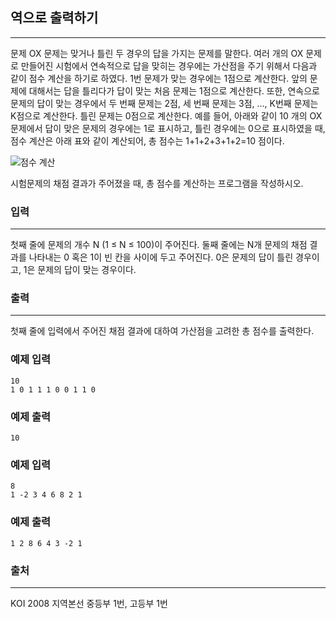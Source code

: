 ## 역으로 출력하기
***
문제
OX 문제는 맞거나 틀린 두 경우의 답을 가지는 문제를 말한다. 여러 개의 OX 문제로 만들어진 시험에서 연속적으로 답을 맞히는 경우에는 가산점을 주기 위해서 다음과 같이 점수 계산을 하기로 하였다. 1번 문제가 맞는 경우에는 1점으로 계산한다. 앞의 문제에 대해서는 답을 틀리다가 답이 맞는 처음 문제는 1점으로 계산한다. 또한, 연속으로 문제의 답이 맞는 경우에서 두 번째 문제는 2점, 세 번째 문제는 3점, ..., K번째 문제는 K점으로 계산한다. 틀린 문제는 0점으로 계산한다. 예를 들어, 아래와 같이 10 개의 OX 문제에서 답이 맞은 문제의 경우에는 1로 표시하고, 틀린 경우에는 0으로 표시하였을 때, 점수 계산은 아래 표와 같이 계산되어, 총 점수는 1+1+2+3+1+2=10 점이다.

![점수 계산](https://user-images.githubusercontent.com/12872904/57205705-47960800-6ffb-11e9-83ce-a47cdaba811e.jpg)

시험문제의 채점 결과가 주어졌을 때, 총 점수를 계산하는 프로그램을 작성하시오.
 
### 입력
***
첫째 줄에 문제의 개수 N (1 ≤ N ≤ 100)이 주어진다. 둘째 줄에는 N개 문제의 채점 결과를 나타내는 0 혹은 1이 빈 칸을 사이에 두고 주어진다. 0은 문제의 답이 틀린 경우이고, 1은 문제의 답이 맞는 경우이다.




 
### 출력
***
첫째 줄에 입력에서 주어진 채점 결과에 대하여 가산점을 고려한 총 점수를 출력한다.

 
### 예제 입력
```
10
1 0 1 1 1 0 0 1 1 0
```
### 예제 출력
```
10
```
 
### 예제 입력
```
8
1 -2 3 4 6 8 2 1
```
### 예제 출력
```
1 2 8 6 4 3 -2 1
```

### 출처
****
KOI 2008 지역본선 중등부 1번, 고등부 1번
